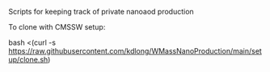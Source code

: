 Scripts for keeping track of private nanoaod production

To clone with CMSSW setup:

bash <(curl -s https://raw.githubusercontent.com/kdlong/WMassNanoProduction/main/setup/clone.sh)
